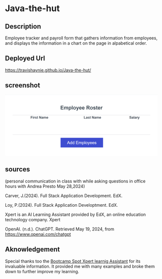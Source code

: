 # Java-the-hut

## Description
 Employee tracker and payroll form that gathers information from employees, and displays the information in a chart on the page in alpabetical order. 

## Deployed Url
https://travishaynie.github.io/Java-the-hut/

## screenshot
![alt text](./assets/images/image.png)


## sources

(personal communication in class with while asking questions in office hours with Andrea Presto May 28,2024)

Carver, J.(2024). Full Stack Application Development. EdX.
 
Loy, P.(2024). Full Stack Application Developtment. EdX.

Xpert is an AI Learning Assistant provided by EdX, an online education technology company. Xpert

OpenAI. (n.d.). ChatGPT. Retrieved May 19, 2024, from https://www.openai.com/chatgpt

## Aknowledgement
Special thanks too the [Bootcamp Spot Xpert learnig Assistant](https://bootcampspot.instructure.com/?login_success=1) for its invaluable information. It provided me with many examples and broke them down to further improve my learning.

